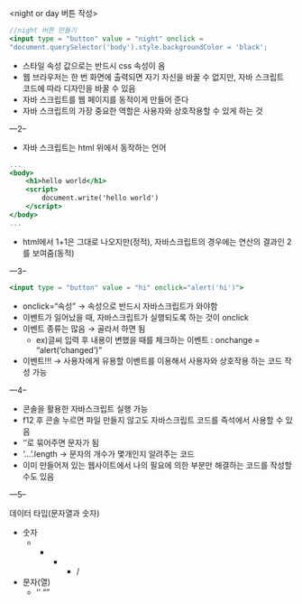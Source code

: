 <night or day 버튼 작성>

```jsx
//night 버튼 만들기
<input type = "button" value = "night" onclick = 
"document.querySelector('body').style.backgroundColor = 'black';

```

- 스타일 속성 값으로는 반드시 css 속성이 옴
- 웹 브라우저는 한 번 화면에 출력되면 자기 자신을 바꿀 수 없지만, 자바 스크립트 코드에 따라 디자인을 바꿀 수 있음
- 자바 스크립트를 웹 페이지를 동적이게 만들어 준다
- 자바 스크립트의 가장 중요한 역할은 사용자와 상호작용할 수 있게 하는 것

—2–

- 자바 스크립트는 html 위에서 동작하는 언어

```jsx
...
<body>
	<h1>hello world</h1>
	<script>
		document.write('hello world')
	</script>
</body>
...
```

- html에서 1+1은 그대로 나오지만(정적), 자바스크립트의 경우에는 연산의 결과인 2를 보여줌(동적)

—3–

```jsx
<input type = "button" value = "hi" onclick="alert('hi')">

```

- onclick=“속성” → 속성으로 반드시 자바스크립트가 와야함
- 이벤트가 일어났을 때, 자바스크립트가 실행되도록 하는 것이 onclick
- 이벤트 종류는 많음 → 골라서 하면 됨
    - ex)글씨 입력 후 내용이 변했을 때를 체크하는 이벤트 : onchange = “alert(‘changed’)”
- 이벤트!!! → 사용자에게 유용할 이벤트를  이용해서 사용자와 상호작용 하는 코드 작성 가능

—4–

- 콘솔을 활용한 자바스크립트 실행 가능
- f12 후 콘솔 누르면 파일 만들지 않고도 자바스크립트 코드를 즉석에서 사용할 수 있음
- ‘’로 묶어주면 문자가 됨
- ‘...’.length → 문자의 개수가 몇개인지 알려주는 코드
- 이미 만들어져 있는 웹사이트에서 나의 필요에 의한 부분만 해결하는 코드를 작성할 수도 있음

—5–

데이터 타입(문자열과 숫자)

- 숫자
    - +  -  *  /
- 문자(열)
    - ‘’  “”
